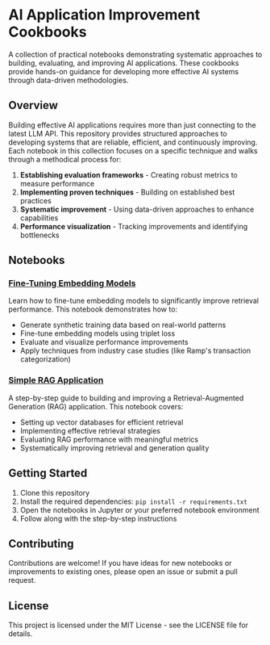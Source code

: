 # AI Application Improvement Cookbooks

A collection of practical notebooks demonstrating systematic approaches to building, evaluating, and improving AI applications. These cookbooks provide hands-on guidance for developing more effective AI systems through data-driven methodologies.

## Overview

Building effective AI applications requires more than just connecting to the latest LLM API. This repository provides structured approaches to developing systems that are reliable, efficient, and continuously improving. Each notebook in this collection focuses on a specific technique and walks through a methodical process for:

1. **Establishing evaluation frameworks** - Creating robust metrics to measure performance
2. **Implementing proven techniques** - Building on established best practices
3. **Systematic improvement** - Using data-driven approaches to enhance capabilities
4. **Performance visualization** - Tracking improvements and identifying bottlenecks

## Notebooks

### [Fine-Tuning Embedding Models](/notebooks/finetune-embedding-models.ipynb)
Learn how to fine-tune embedding models to significantly improve retrieval performance. This notebook demonstrates how to:
- Generate synthetic training data based on real-world patterns
- Fine-tune embedding models using triplet loss
- Evaluate and visualize performance improvements
- Apply techniques from industry case studies (like Ramp's transaction categorization)

### [Simple RAG Application](/notebooks/simple-rag-app.ipynb)
A step-by-step guide to building and improving a Retrieval-Augmented Generation (RAG) application. This notebook covers:
- Setting up vector databases for efficient retrieval
- Implementing effective retrieval strategies
- Evaluating RAG performance with meaningful metrics
- Systematically improving retrieval and generation quality

## Getting Started

1. Clone this repository
2. Install the required dependencies: `pip install -r requirements.txt`
3. Open the notebooks in Jupyter or your preferred notebook environment
4. Follow along with the step-by-step instructions

## Contributing

Contributions are welcome! If you have ideas for new notebooks or improvements to existing ones, please open an issue or submit a pull request.

## License

This project is licensed under the MIT License - see the LICENSE file for details.
